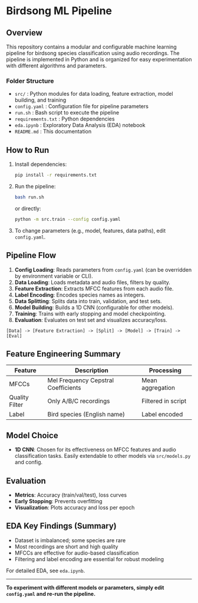 # Birdsong ML Pipeline

## Overview
This repository contains a modular and configurable machine learning pipeline for birdsong species classification using audio recordings. The pipeline is implemented in Python and is organized for easy experimentation with different algorithms and parameters.

### Folder Structure
- `src/` : Python modules for data loading, feature extraction, model building, and training
- `config.yaml` : Configuration file for pipeline parameters
- `run.sh` : Bash script to execute the pipeline
- `requirements.txt` : Python dependencies
- `eda.ipynb` : Exploratory Data Analysis (EDA) notebook
- `README.md` : This documentation

## How to Run
1. Install dependencies:
   ```bash
   pip install -r requirements.txt
   ```
2. Run the pipeline:
   ```bash
   bash run.sh
   ```
   or directly:
   ```bash
   python -m src.train --config config.yaml
   ```
3. To change parameters (e.g., model, features, data paths), edit `config.yaml`.

## Pipeline Flow
1. **Config Loading**: Reads parameters from `config.yaml` (can be overridden by environment variable or CLI).
2. **Data Loading**: Loads metadata and audio files, filters by quality.
3. **Feature Extraction**: Extracts MFCC features from each audio file.
4. **Label Encoding**: Encodes species names as integers.
5. **Data Splitting**: Splits data into train, validation, and test sets.
6. **Model Building**: Builds a 1D CNN (configurable for other models).
7. **Training**: Trains with early stopping and model checkpointing.
8. **Evaluation**: Evaluates on test set and visualizes accuracy/loss.

```
[Data] -> [Feature Extraction] -> [Split] -> [Model] -> [Train] -> [Eval]
```

## Feature Engineering Summary
| Feature         | Description                        | Processing         |
|----------------|------------------------------------|--------------------|
| MFCCs          | Mel Frequency Cepstral Coefficients| Mean aggregation   |
| Quality Filter | Only A/B/C recordings              | Filtered in script |
| Label          | Bird species (English name)        | Label encoded      |

## Model Choice
- **1D CNN**: Chosen for its effectiveness on MFCC features and audio classification tasks. Easily extendable to other models via `src/models.py` and config.

## Evaluation
- **Metrics**: Accuracy (train/val/test), loss curves
- **Early Stopping**: Prevents overfitting
- **Visualization**: Plots accuracy and loss per epoch

## EDA Key Findings (Summary)
- Dataset is imbalanced; some species are rare
- Most recordings are short and high quality
- MFCCs are effective for audio-based classification
- Filtering and label encoding are essential for robust modeling

For detailed EDA, see `eda.ipynb`.

---

**To experiment with different models or parameters, simply edit `config.yaml` and re-run the pipeline.**
